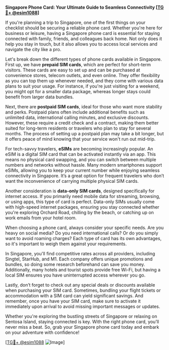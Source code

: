 **Singapore Phone Card: Your Ultimate Guide to Seamless Connectivity [[TG💪+ @esim1088](https://t.me/s/esim1088)]**

If you're planning a trip to Singapore, one of the first things on your checklist should be securing a reliable phone card. Whether you're here for business or leisure, having a Singapore phone card is essential for staying connected with family, friends, and colleagues back home. Not only does it help you stay in touch, but it also allows you to access local services and navigate the city like a pro.

Let's break down the different types of phone cards available in Singapore. First up, we have **prepaid SIM cards**, which are perfect for short-term visitors. These cards are easy to set up and can be purchased at convenience stores, telecom outlets, and even online. They offer flexibility as you can top them up whenever needed, and they come with various data plans to suit your usage. For instance, if you're just visiting for a weekend, you might opt for a smaller data package, whereas longer stays could benefit from larger data bundles.

Next, there are **postpaid SIM cards**, ideal for those who want more stability and perks. Postpaid plans often include additional benefits such as unlimited data, international calling minutes, and exclusive discounts. However, these require a credit check and a contract, making them better suited for long-term residents or travelers who plan to stay for several months. The process of setting up a postpaid plan may take a bit longer, but it offers peace of mind knowing that your service won't run out mid-trip.

For tech-savvy travelers, **eSIMs** are becoming increasingly popular. An eSIM is a digital SIM card that can be activated instantly via an app. This means no physical card swapping, and you can switch between multiple numbers and networks without hassle. Many modern smartphones support eSIMs, allowing you to keep your current number while enjoying seamless connectivity in Singapore. It’s a great option for frequent travelers who don’t want the inconvenience of carrying multiple physical SIM cards.

Another consideration is **data-only SIM cards**, designed specifically for internet access. If you primarily need mobile data for streaming, browsing, or using apps, this type of card is perfect. Data-only SIMs usually come with high-speed internet packages, ensuring you stay connected whether you're exploring Orchard Road, chilling by the beach, or catching up on work emails from your hotel room.

When choosing a phone card, always consider your specific needs. Are you heavy on social media? Do you need international calls? Or do you simply want to avoid roaming charges? Each type of card has its own advantages, so it's important to weigh them against your requirements.

In Singapore, you'll find competitive rates across all providers, including Singtel, StarHub, and M1. Each company offers unique promotions and bundles, so doing some research beforehand can save you money. Additionally, many hotels and tourist spots provide free Wi-Fi, but having a local SIM ensures you have uninterrupted access wherever you go.

Lastly, don’t forget to check out any special deals or discounts available when purchasing your SIM card. Sometimes, bundling your flight tickets or accommodation with a SIM card can yield significant savings. And remember, once you have your SIM card, make sure to activate it immediately upon arrival to avoid missing important messages or updates.

Whether you're exploring the bustling streets of Singapore or relaxing on Sentosa Island, staying connected is key. With the right phone card, you’ll never miss a beat. So, grab your Singapore phone card today and embark on your adventure with confidence!

[[TG💪+ @esim1088](https://t.me/s/esim1088) ![Image](https://i.postimg.cc/Y0z9fWf4/image.png)]